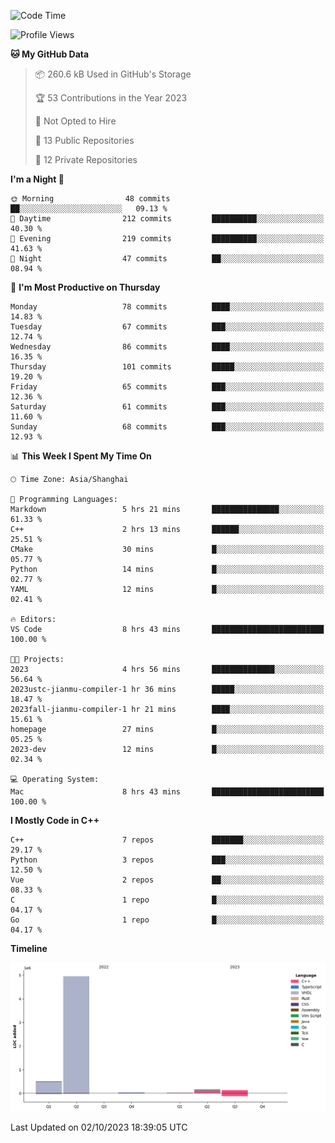 <!--START_SECTION:waka-->
![Code Time](http://img.shields.io/badge/Code%20Time-209%20hrs%2043%20mins-blue)

![Profile Views](http://img.shields.io/badge/Profile%20Views-21-blue)

**🐱 My GitHub Data** 

> 📦 260.6 kB Used in GitHub's Storage 
 > 
> 🏆 53 Contributions in the Year 2023
 > 
> 🚫 Not Opted to Hire
 > 
> 📜 13 Public Repositories 
 > 
> 🔑 12 Private Repositories 
 > 
**I'm a Night 🦉** 

```text
🌞 Morning                48 commits          ██░░░░░░░░░░░░░░░░░░░░░░░   09.13 % 
🌆 Daytime                212 commits         ██████████░░░░░░░░░░░░░░░   40.30 % 
🌃 Evening                219 commits         ██████████░░░░░░░░░░░░░░░   41.63 % 
🌙 Night                  47 commits          ██░░░░░░░░░░░░░░░░░░░░░░░   08.94 % 
```
📅 **I'm Most Productive on Thursday** 

```text
Monday                   78 commits          ████░░░░░░░░░░░░░░░░░░░░░   14.83 % 
Tuesday                  67 commits          ███░░░░░░░░░░░░░░░░░░░░░░   12.74 % 
Wednesday                86 commits          ████░░░░░░░░░░░░░░░░░░░░░   16.35 % 
Thursday                 101 commits         █████░░░░░░░░░░░░░░░░░░░░   19.20 % 
Friday                   65 commits          ███░░░░░░░░░░░░░░░░░░░░░░   12.36 % 
Saturday                 61 commits          ███░░░░░░░░░░░░░░░░░░░░░░   11.60 % 
Sunday                   68 commits          ███░░░░░░░░░░░░░░░░░░░░░░   12.93 % 
```


📊 **This Week I Spent My Time On** 

```text
🕑︎ Time Zone: Asia/Shanghai

💬 Programming Languages: 
Markdown                 5 hrs 21 mins       ███████████████░░░░░░░░░░   61.33 % 
C++                      2 hrs 13 mins       ██████░░░░░░░░░░░░░░░░░░░   25.51 % 
CMake                    30 mins             █░░░░░░░░░░░░░░░░░░░░░░░░   05.77 % 
Python                   14 mins             █░░░░░░░░░░░░░░░░░░░░░░░░   02.77 % 
YAML                     12 mins             █░░░░░░░░░░░░░░░░░░░░░░░░   02.41 % 

🔥 Editors: 
VS Code                  8 hrs 43 mins       █████████████████████████   100.00 % 

🐱‍💻 Projects: 
2023                     4 hrs 56 mins       ██████████████░░░░░░░░░░░   56.64 % 
2023ustc-jianmu-compiler-1 hr 36 mins        █████░░░░░░░░░░░░░░░░░░░░   18.47 % 
2023fall-jianmu-compiler-1 hr 21 mins        ████░░░░░░░░░░░░░░░░░░░░░   15.61 % 
homepage                 27 mins             █░░░░░░░░░░░░░░░░░░░░░░░░   05.25 % 
2023-dev                 12 mins             █░░░░░░░░░░░░░░░░░░░░░░░░   02.34 % 

💻 Operating System: 
Mac                      8 hrs 43 mins       █████████████████████████   100.00 % 
```

**I Mostly Code in C++** 

```text
C++                      7 repos             ███████░░░░░░░░░░░░░░░░░░   29.17 % 
Python                   3 repos             ███░░░░░░░░░░░░░░░░░░░░░░   12.50 % 
Vue                      2 repos             ██░░░░░░░░░░░░░░░░░░░░░░░   08.33 % 
C                        1 repo              █░░░░░░░░░░░░░░░░░░░░░░░░   04.17 % 
Go                       1 repo              █░░░░░░░░░░░░░░░░░░░░░░░░   04.17 % 
```



**Timeline**

![Lines of Code chart](https://raw.githubusercontent.com/xkz0777/xkz0777/master/assets/bar_graph.png)


 Last Updated on 02/10/2023 18:39:05 UTC
<!--END_SECTION:waka-->
